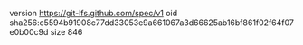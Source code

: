 version https://git-lfs.github.com/spec/v1
oid sha256:c5594b91908c77dd33053e9a661067a3d66625ab16bf861f02f64f07e0b00c9d
size 846
